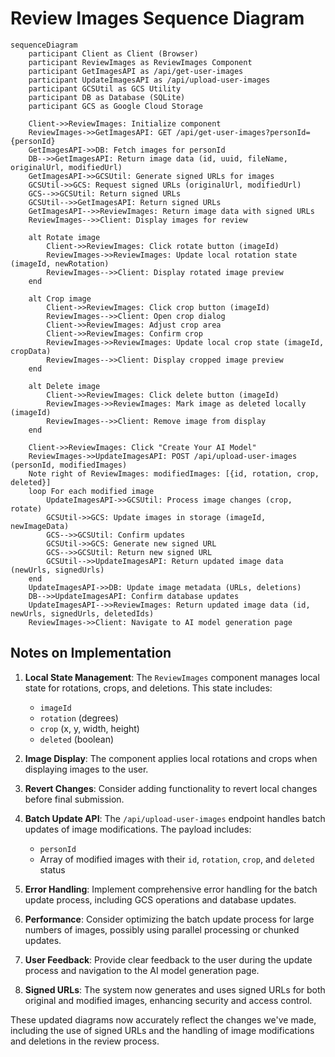 # Review Images Sequence Diagram

```mermaid
sequenceDiagram
    participant Client as Client (Browser)
    participant ReviewImages as ReviewImages Component
    participant GetImagesAPI as /api/get-user-images
    participant UpdateImagesAPI as /api/upload-user-images
    participant GCSUtil as GCS Utility
    participant DB as Database (SQLite)
    participant GCS as Google Cloud Storage

    Client->>ReviewImages: Initialize component
    ReviewImages->>GetImagesAPI: GET /api/get-user-images?personId={personId}
    GetImagesAPI->>DB: Fetch images for personId
    DB-->>GetImagesAPI: Return image data (id, uuid, fileName, originalUrl, modifiedUrl)
    GetImagesAPI->>GCSUtil: Generate signed URLs for images
    GCSUtil->>GCS: Request signed URLs (originalUrl, modifiedUrl)
    GCS-->>GCSUtil: Return signed URLs
    GCSUtil-->>GetImagesAPI: Return signed URLs
    GetImagesAPI-->>ReviewImages: Return image data with signed URLs
    ReviewImages-->>Client: Display images for review

    alt Rotate image
        Client->>ReviewImages: Click rotate button (imageId)
        ReviewImages->>ReviewImages: Update local rotation state (imageId, newRotation)
        ReviewImages-->>Client: Display rotated image preview
    end

    alt Crop image
        Client->>ReviewImages: Click crop button (imageId)
        ReviewImages-->>Client: Open crop dialog
        Client->>ReviewImages: Adjust crop area
        Client->>ReviewImages: Confirm crop
        ReviewImages->>ReviewImages: Update local crop state (imageId, cropData)
        ReviewImages-->>Client: Display cropped image preview
    end

    alt Delete image
        Client->>ReviewImages: Click delete button (imageId)
        ReviewImages->>ReviewImages: Mark image as deleted locally (imageId)
        ReviewImages-->>Client: Remove image from display
    end

    Client->>ReviewImages: Click "Create Your AI Model"
    ReviewImages->>UpdateImagesAPI: POST /api/upload-user-images (personId, modifiedImages)
    Note right of ReviewImages: modifiedImages: [{id, rotation, crop, deleted}]
    loop For each modified image
        UpdateImagesAPI->>GCSUtil: Process image changes (crop, rotate)
        GCSUtil->>GCS: Update images in storage (imageId, newImageData)
        GCS-->>GCSUtil: Confirm updates
        GCSUtil->>GCS: Generate new signed URL
        GCS-->>GCSUtil: Return new signed URL
        GCSUtil-->>UpdateImagesAPI: Return updated image data (newUrls, signedUrls)
    end
    UpdateImagesAPI->>DB: Update image metadata (URLs, deletions)
    DB-->>UpdateImagesAPI: Confirm database updates
    UpdateImagesAPI-->>ReviewImages: Return updated image data (id, newUrls, signedUrls, deletedIds)
    ReviewImages->>Client: Navigate to AI model generation page
```

## Notes on Implementation

1. **Local State Management**: The `ReviewImages` component manages local state for rotations, crops, and deletions. This state includes:
   - `imageId`
   - `rotation` (degrees)
   - `crop` (x, y, width, height)
   - `deleted` (boolean)

2. **Image Display**: The component applies local rotations and crops when displaying images to the user.

3. **Revert Changes**: Consider adding functionality to revert local changes before final submission.

4. **Batch Update API**: The `/api/upload-user-images` endpoint handles batch updates of image modifications. The payload includes:
   - `personId`
   - Array of modified images with their `id`, `rotation`, `crop`, and `deleted` status

5. **Error Handling**: Implement comprehensive error handling for the batch update process, including GCS operations and database updates.

6. **Performance**: Consider optimizing the batch update process for large numbers of images, possibly using parallel processing or chunked updates.

7. **User Feedback**: Provide clear feedback to the user during the update process and navigation to the AI model generation page.

8. **Signed URLs**: The system now generates and uses signed URLs for both original and modified images, enhancing security and access control.

These updated diagrams now accurately reflect the changes we've made, including the use of signed URLs and the handling of image modifications and deletions in the review process.